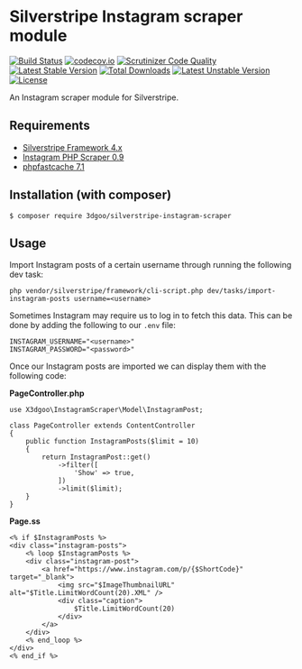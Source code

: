 # Silverstripe Instagram scraper module

[![Build Status](https://travis-ci.org/3dgoo/silverstripe-instagram-scraper.svg?branch=master)](https://travis-ci.org/3dgoo/silverstripe-instagram-scraper)
[![codecov.io](https://codecov.io/github/3dgoo/silverstripe-instagram-scraper/coverage.svg?branch=master)](https://codecov.io/gh/3dgoo/silverstripe-instagram-scraper?branch=master)
[![Scrutinizer Code Quality](https://scrutinizer-ci.com/g/3dgoo/silverstripe-instagram-scraper/badges/quality-score.png?b=master)](https://scrutinizer-ci.com/g/3dgoo/silverstripe-instagram-scraper/?branch=master)
[![Latest Stable Version](https://poser.pugx.org/3dgoo/silverstripe-instagram-scraper/v/stable)](https://packagist.org/packages/3dgoo/silverstripe-instagram-scraper)
[![Total Downloads](https://poser.pugx.org/3dgoo/silverstripe-instagram-scraper/downloads)](https://packagist.org/packages/3dgoo/silverstripe-instagram-scraper)
[![Latest Unstable Version](https://poser.pugx.org/3dgoo/silverstripe-instagram-scraper/v/unstable)](https://packagist.org/packages/3dgoo/silverstripe-instagram-scraper)
[![License](https://poser.pugx.org/3dgoo/silverstripe-instagram-scraper/license)](LICENSE)

An Instagram scraper module for Silverstripe.

## Requirements

* [Silverstripe Framework 4.x](https://github.com/silverstripe/silverstripe-framework)
* [Instagram PHP Scraper 0.9](https://github.com/postaddictme/instagram-php-scraper)
* [phpfastcache 7.1](https://github.com/PHPSocialNetwork/phpfastcache)

## Installation (with composer)

    $ composer require 3dgoo/silverstripe-instagram-scraper

## Usage

Import Instagram posts of a certain username through running the following dev task:

    php vendor/silverstripe/framework/cli-script.php dev/tasks/import-instagram-posts username=<username>


Sometimes Instagram may require us to log in to fetch this data. This can be done by adding the following to our
`.env` file:

    INSTAGRAM_USERNAME="<username>"
    INSTAGRAM_PASSWORD="<password>"

Once our Instagram posts are imported we can display them with the following code:

**PageController.php**

    use X3dgoo\InstagramScraper\Model\InstagramPost;

    class PageController extends ContentController
    {
        public function InstagramPosts($limit = 10)
        {
            return InstagramPost::get()
                ->filter([
                    'Show' => true,
                ])
                ->limit($limit);
        }
    }

**Page.ss**

    <% if $InstagramPosts %>
    <div class="instagram-posts">
        <% loop $InstagramPosts %>
        <div class="instagram-post">
            <a href="https://www.instagram.com/p/{$ShortCode}" target="_blank">
                <img src="$ImageThumbnailURL" alt="$Title.LimitWordCount(20).XML" />
                <div class="caption">
                    $Title.LimitWordCount(20)
                </div>
            </a>
        </div>
        <% end_loop %>
    </div>
    <% end_if %>
